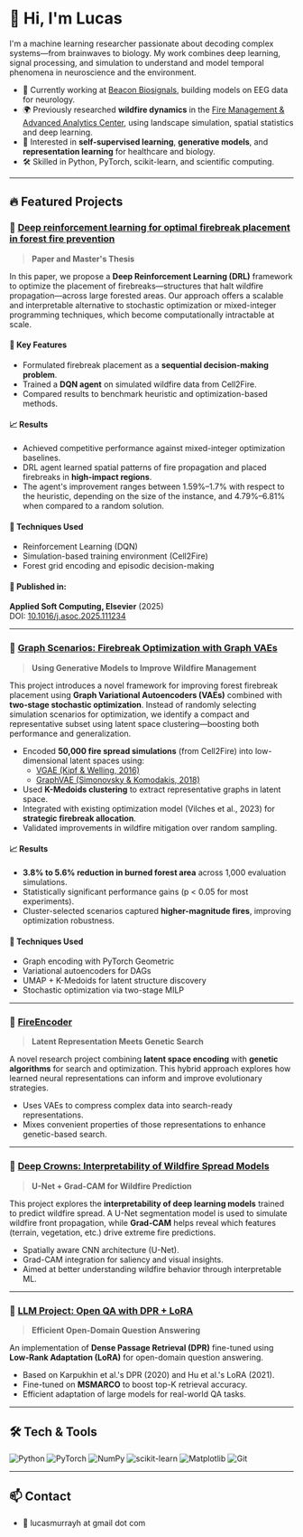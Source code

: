 # 👋 Hi, I'm Lucas

I'm a machine learning researcher passionate about decoding complex systems—from brainwaves to biology. My work combines deep learning, signal processing, and simulation to understand and model temporal phenomena in neuroscience and the environment.

- 🧠 Currently working at [Beacon Biosignals](https://beacon.bio/), building models on EEG data for neurology.
- 🌍 Previously researched **wildfire dynamics** in the [Fire Management & Advanced Analytics Center](https://www.fire2a.com/), using landscape simulation, spatial statistics and deep learning.
- 🔬 Interested in **self-supervised learning**, **generative models**, and **representation learning** for healthcare and biology.
- 🛠️ Skilled in Python, PyTorch, scikit-learn, and scientific computing.

---

## 🔥 Featured Projects

### 📘 [Deep reinforcement learning for optimal firebreak placement in forest fire prevention](https://github.com/lucasmurray97/Tesis)
> **Paper and Master's Thesis**

In this paper, we propose a **Deep Reinforcement Learning (DRL)** framework to optimize the placement of firebreaks—structures that halt wildfire propagation—across large forested areas. Our approach offers a scalable and interpretable alternative to stochastic optimization or mixed-integer programming techniques, which become computationally intractable at scale.

#### 🧠 Key Features
- Formulated firebreak placement as a **sequential decision-making problem**.
- Trained a **DQN agent** on simulated wildfire data from Cell2Fire.
- Compared results to benchmark heuristic and optimization-based methods.

#### 📈 Results
- Achieved competitive performance against mixed-integer optimization baselines.
- DRL agent learned spatial patterns of fire propagation and placed firebreaks in **high-impact regions**.
- The agent's improvement ranges between 1.59%–1.7% with respect to the heuristic, depending on the size of the instance, and 4.79%–6.81% when compared to a random solution.

#### 🔧 Techniques Used
- Reinforcement Learning (DQN)
- Simulation-based training environment (Cell2Fire)
- Forest grid encoding and episodic decision-making

#### 🏫 Published in:
**Applied Soft Computing, Elsevier** (2025)  
DOI: [10.1016/j.asoc.2025.111234](https://www.sciencedirect.com/science/article/pii/S1568494625003540)

---

### 🔗 [Graph Scenarios: Firebreak Optimization with Graph VAEs](https://github.com/lucasmurray97/graph_scenarios)  
> **Using Generative Models to Improve Wildfire Management**

This project introduces a novel framework for improving forest firebreak placement using **Graph Variational Autoencoders (VAEs)** combined with **two-stage stochastic optimization**. Instead of randomly selecting simulation scenarios for optimization, we identify a compact and representative subset using latent space clustering—boosting both performance and generalization.

- Encoded **50,000 fire spread simulations** (from Cell2Fire) into low-dimensional latent spaces using:
  - [VGAE (Kipf & Welling, 2016)](https://arxiv.org/abs/1611.07308)
  - [GraphVAE (Simonovsky & Komodakis, 2018)](https://arxiv.org/abs/1802.03480)
- Used **K-Medoids clustering** to extract representative graphs in latent space.
- Integrated with existing optimization model (Vilches et al., 2023) for **strategic firebreak allocation**.
- Validated improvements in wildfire mitigation over random sampling.

#### 📈 Results
- **3.8% to 5.6% reduction in burned forest area** across 1,000 evaluation simulations.
- Statistically significant performance gains (p < 0.05 for most experiments).
- Cluster-selected scenarios captured **higher-magnitude fires**, improving optimization robustness.

#### 🧪 Techniques Used
- Graph encoding with PyTorch Geometric
- Variational autoencoders for DAGs
- UMAP + K-Medoids for latent structure discovery
- Stochastic optimization via two-stage MILP


---

### 🔬 [FireEncoder](https://github.com/lucasmurray97/fireEncoder)
> **Latent Representation Meets Genetic Search**

A novel research project combining **latent space encoding** with **genetic algorithms** for search and optimization. This hybrid approach explores how learned neural representations can inform and improve evolutionary strategies.

- Uses VAEs to compress complex data into search-ready representations.
- Mixes convenient properties of those representations to enhance genetic-based search.

---

### 🌲 [Deep Crowns: Interpretability of Wildfire Spread Models](https://github.com/lucasmurray97/deep-crowns-biobio)
> **U-Net + Grad-CAM for Wildfire Prediction**

This project explores the **interpretability of deep learning models** trained to predict wildfire spread. A U-Net segmentation model is used to simulate wildfire front propagation, while **Grad-CAM** helps reveal which features (terrain, vegetation, etc.) drive extreme fire predictions.

- Spatially aware CNN architecture (U-Net).
- Grad-CAM integration for saliency and visual insights.
- Aimed at better understanding wildfire behavior through interpretable ML.

---

### 🤖 [LLM Project: Open QA with DPR + LoRA](https://github.com/lucasmurray97/llm-project)
> **Efficient Open-Domain Question Answering**

An implementation of **Dense Passage Retrieval (DPR)** fine-tuned using **Low-Rank Adaptation (LoRA)** for open-domain question answering.

- Based on Karpukhin et al.'s DPR (2020) and Hu et al.'s LoRA (2021).
- Fine-tuned on **MSMARCO** to boost top-K retrieval accuracy.
- Efficient adaptation of large models for real-world QA tasks.
  
---

## 🛠 Tech & Tools

![Python](https://img.shields.io/badge/-Python-3776AB?logo=python&logoColor=white&style=flat)
![PyTorch](https://img.shields.io/badge/-PyTorch-EE4C2C?logo=pytorch&logoColor=white&style=flat)
![NumPy](https://img.shields.io/badge/-NumPy-013243?logo=numpy&logoColor=white&style=flat)
![scikit-learn](https://img.shields.io/badge/-scikit--learn-F7931E?logo=scikit-learn&logoColor=white&style=flat)
![Matplotlib](https://img.shields.io/badge/-Matplotlib-11557C?logo=matplotlib&logoColor=white&style=flat)
![Git](https://img.shields.io/badge/-Git-F05032?logo=git&logoColor=white&style=flat)

---

## 📫 Contact

- 📧 lucasmurrayh at gmail dot com
